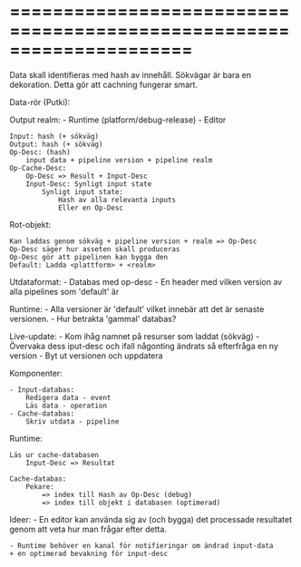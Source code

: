 =====================================================================
===========

Data skall identifieras med hash av innehåll.
Sökvägar är bara en dekoration. Detta gör att cachning fungerar smart.

Data-rör (Putki):

Output realm:
	- Runtime (platform/debug-release)
	- Editor
	
	Input: hash (+ sökväg)
	Output: hash (+ sökväg)
	Op-Desc: (hash) 
		input data + pipeline version + pipeline realm 
	Op-Cache-Desc: 
		Op-Desc => Result + Input-Desc 
		Input-Desc: Synligt input state
			Synligt input state:
				Hash av alla relevanta inputs 
				Eller en Op-Desc

Rot-objekt:

	Kan laddas genom sökväg + pipeline version + realm => Op-Desc
	Op-Desc säger hur asseten skall produceras
	Op-Desc gör att pipelinen kan bygga den
	Default: Ladda <plattform> + <realm>

Utdataformat:
	- Databas med op-desc 
	- En header med vilken version av alla pipelines som 'default' är

Runtime:
	- Alla versioner är 'default' vilket innebär att det är senaste
	  versionen.
	- Hur betrakta 'gammal' databas? 

Live-update:
	- Kom ihåg namnet på resurser som laddat (sökväg) 
	- Övervaka dess iput-desc och ifall någonting ändrats så efterfråga
	  en ny version
	- Byt ut versionen och uppdatera

Komponenter:

	- Input-databas:
		Redigera data - event 
		Läs data - operation
	- Cache-databas:
		Skriv utdata - pipeline



Runtime:

	Läs ur cache-databasen
		Input-Desc => Resultat

	Cache-databas:
		Pekare: 
			=> index till Hash av Op-Desc (debug)
			=> index till objekt i databasen (optimerad)



Ideer:
	- En editor kan använda sig av (och bygga) det processade resultatet
          genom att veta hur man frågar efter detta.

	- Runtime behöver en kanal för notifieringar om ändrad input-data
	+ en optimerad bevakning för input-desc
